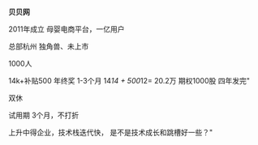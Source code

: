 **贝贝网**

2011年成立
母婴电商平台，一亿用户

总部杭州
独角兽、未上市

1000人

14k+补贴500
年终奖 1-3个月
14*14 + 500*12= 20.2万
期权1000股 四年发完"

双休

试用期 3个月，不打折

上升中得企业，技术栈迭代快，
是不是技术成长和跳槽好一些？"
